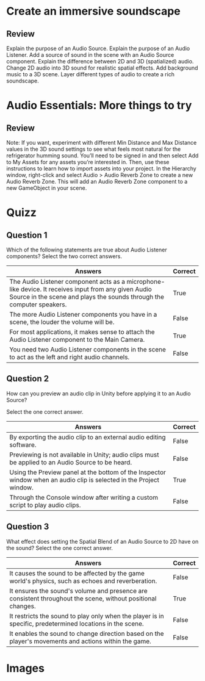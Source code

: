 # Create an immersive soundscape

## Review
Explain the purpose of an Audio Source.
Explain the purpose of an Audio Listener.
Add a source of sound in the scene with an Audio Source component.
Explain the difference between 2D and 3D (spatialized) audio.
Change 2D audio into 3D sound for realistic spatial effects.
Add background music to a 3D scene.
Layer different types of audio to create a rich soundscape.

# Audio Essentials: More things to try
## Review

Note:  If you want, experiment with different Min Distance and Max Distance values in the 3D sound settings to see what feels most natural for the refrigerator humming sound. 
You’ll need to be signed in and then select Add to My Assets for any assets you’re interested in. Then, use these instructions to learn how to import assets into your project.
In the Hierarchy window, right-click and select Audio > Audio Reverb Zone to create a new Audio Reverb Zone. This will add an Audio Reverb Zone component to a new GameObject in your scene.

# Quizz
## Question 1
Which of the following statements are true about Audio Listener components?
Select the two correct answers.

| Answers                                                                                                                                                                       | Correct |
| ----------------------------------------------------------------------------------------------------------------------------------------------------------------------------- | ------- |
| The Audio Listener component acts as a microphone-like device. It receives input from any given Audio Source in the scene and plays the sounds through the computer speakers. | True    |
| The more Audio Listener components you have in a scene, the louder the volume will be.                                                                                        | False   |
| For most applications, it makes sense to attach the Audio Listener component to the Main Camera.                                                                              | True    |
| You need two Audio Listener components in the scene to act as the left and right audio channels.                                                                              | False   |

## Question 2
How can you preview an audio clip in Unity before applying it to an Audio Source?

Select the one correct answer.

| Answers                                                                                                             | Correct |
| ------------------------------------------------------------------------------------------------------------------- | ------- |
| By exporting the audio clip to an external audio editing software.                                                  | False   |
| Previewing is not available in Unity; audio clips must be applied to an Audio Source to be heard.                   | False   |
| Using the Preview panel at the bottom of the Inspector window when an audio clip is selected in the Project window. | True    |
| Through the Console window after writing a custom script to play audio clips.                                       | False   |
## Question 3
What effect does setting the Spatial Blend of an Audio Source to 2D have on the sound?
Select the one correct answer.

| Answers                                                                                                     | Correct |
| ----------------------------------------------------------------------------------------------------------- | ------- |
| It causes the sound to be affected by the game world's physics, such as echoes and reverberation.           | False   |
| It ensures the sound's volume and presence are consistent throughout the scene, without positional changes. | True    |
| It restricts the sound to play only when the player is in specific, predetermined locations in the scene.   | False   |
| It enables the sound to change direction based on the player's movements and actions within the game.       | False   |

# Images
